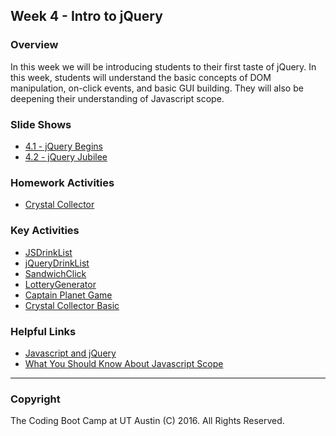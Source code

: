 ## Week 4 - Intro to jQuery

### Overview
In this week we will be introducing students to their first taste of jQuery. In this week, students will understand the basic concepts of DOM manipulation, on-click events, and basic GUI building. They will also be deepening their understanding of Javascript scope. 

### Slide Shows
* [4.1 - jQuery Begins](4.1/UT-jQueryBegins.pptx)
* [4.2 - jQuery Jubilee](4.2/UT-jQueryJubilee.pptx)

### Homework Activities
* [Crystal Collector](../../homework-assignments/week-4-jquery-rpg/homework_instructions.md)

### Key Activities 
* [JSDrinkList](4.1/Activities/2-JSDrinkList)
* [jQueryDrinkList](4.1/Activities/4-jQueryDrinkList)
* [SandwichClick](4.1/Activities/6-SandwichClick)
* [LotteryGenerator](4.1/Activities/8-LotteryGenerator)
* [Captain Planet Game](4.2/Activities/1-CaptainPlanetGame)
* [Crystal Collector Basic](4.2/Activities/3-CrystalExample)

### Helpful Links
* [Javascript and jQuery](http://www.amazon.com/JavaScript-JQuery-Interactive-Front-End-Development/dp/1118531647/ref=sr_1_1?s=books&ie=UTF8&qid=1460751938&sr=1-1)
* [What You Should Know About Javascript Scope](https://spin.atomicobject.com/2014/10/20/javascript-scope-closures/)

-------

### Copyright 
The Coding Boot Camp at UT Austin (C) 2016. All Rights Reserved.